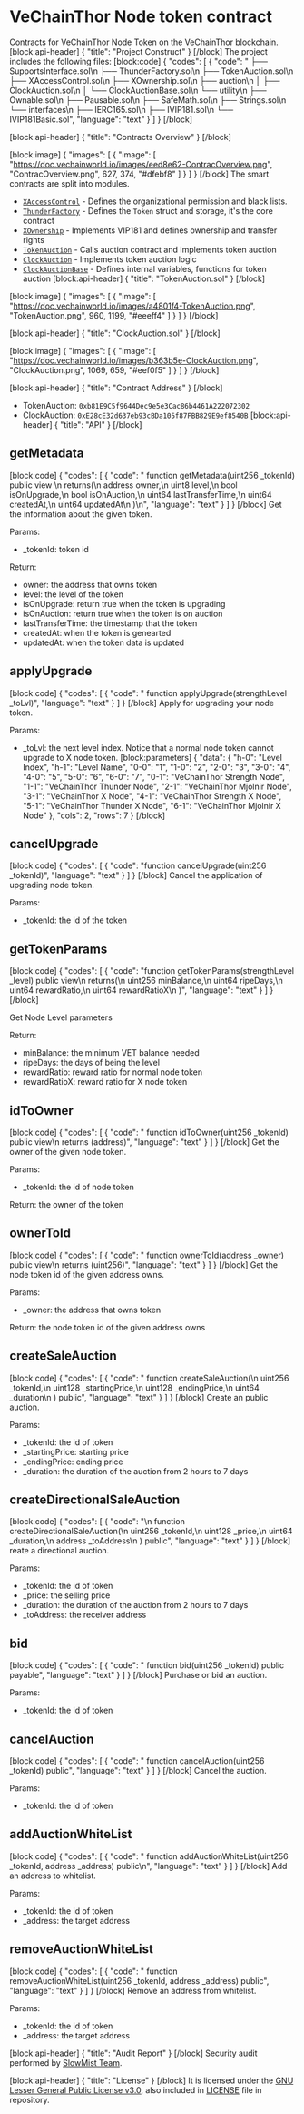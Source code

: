 # VeChainThor Node token contract
Contracts for VeChainThor Node Token on the VeChainThor blockchain.
[block:api-header]
{
  "title": "Project Construct"
}
[/block]
The project includes the following files:
[block:code]
{
  "codes": [
    {
      "code": "   ├── SupportsInterface.sol\n    ├── ThunderFactory.sol\n    ├── TokenAuction.sol\n    ├── XAccessControl.sol\n    ├── XOwnership.sol\n    ├── auction\n    │       ├── ClockAuction.sol\n    │       └── ClockAuctionBase.sol\n    └── utility\n            ├── Ownable.sol\n            ├── Pausable.sol\n            ├── SafeMath.sol\n            ├── Strings.sol\n            └── interfaces\n                    ├── IERC165.sol\n                    ├── IVIP181.sol\n                    └── IVIP181Basic.sol",
      "language": "text"
    }
  ]
}
[/block]

[block:api-header]
{
  "title": "Contracts Overview"
}
[/block]

[block:image]
{
  "images": [
    {
      "image": [
        "https://doc.vechainworld.io/images/eed8e62-ContracOverview.png",
        "ContracOverview.png",
        627,
        374,
        "#dfebf8"
      ]
    }
  ]
}
[/block]
The smart contracts are split into modules.

* [`XAccessControl`](https://github.com/vechain/ThorNode-contracts/blob/master/contracts/XAccessControl.sol) - Defines the organizational permission and black lists.
* [`ThunderFactory`](https://github.com/vechain/ThorNode-contracts/blob/master/contracts/ThunderFactory.sol) - Defines the `Token` struct and storage, it's the core contract
* [`XOwnership`](https://github.com/vechain/ThorNode-contracts/blob/master/contracts/XOwnership.sol) - Implements VIP181 and defines ownership and transfer rights
* [`TokenAuction`](https://github.com/vechain/ThorNode-contracts/blob/master/contracts/TokenAuction.sol) - Calls auction contract and Implements token auction
* [`ClockAuction`](https://github.com/vechain/ThorNode-contracts/blob/master/contracts/auction/ClockAuction.sol) - Implements token auction logic
* [`ClockAuctionBase`](https://github.com/vechain/ThorNode-contracts/blob/master/contracts/auction/ClockAuction.sol) - Defines internal variables, functions for token auction
[block:api-header]
{
  "title": "TokenAuction.sol"
}
[/block]

[block:image]
{
  "images": [
    {
      "image": [
        "https://doc.vechainworld.io/images/a4801f4-TokenAuction.png",
        "TokenAuction.png",
        960,
        1199,
        "#eeeff4"
      ]
    }
  ]
}
[/block]

[block:api-header]
{
  "title": "ClockAuction.sol"
}
[/block]

[block:image]
{
  "images": [
    {
      "image": [
        "https://doc.vechainworld.io/images/b363b5e-ClockAuction.png",
        "ClockAuction.png",
        1069,
        659,
        "#eef0f5"
      ]
    }
  ]
}
[/block]

[block:api-header]
{
  "title": "Contract Address"
}
[/block]
+ TokenAuction: `0xb81E9C5f9644Dec9e5e3Cac86b4461A222072302`
+ ClockAuction: `0xE28cE32d637eb93cBDa105f87FBB829E9ef8540B`
[block:api-header]
{
  "title": "API"
}
[/block]
## getMetadata
[block:code]
{
  "codes": [
    {
      "code": " function getMetadata(uint256 _tokenId) public view \n                returns(\n                        address owner,\n                        uint8 level,\n                        bool isOnUpgrade,\n                        bool isOnAuction,\n                        uint64 lastTransferTime,\n                        uint64 createdAt,\n                        uint64 updatedAt\n                )\n",
      "language": "text"
    }
  ]
}
[/block]
Get the information about the given token.

Params:

+ _tokenId: token id

Return:

+ owner: the address that owns token
+ level: the level of the token
+ isOnUpgrade: return true when the token is upgrading
+ isOnAuction: return true when the token is on auction
+ lastTransferTime: the timestamp that the token 
+ createdAt: when the token is genearted
+ updatedAt: when the token data is updated


## applyUpgrade
[block:code]
{
  "codes": [
    {
      "code": "   function applyUpgrade(strengthLevel _toLvl)",
      "language": "text"
    }
  ]
}
[/block]
Apply for upgrading your node token.

Params:

+ _toLvl: the next level index. Notice that a normal node token cannot upgrade to X node token.
[block:parameters]
{
  "data": {
    "h-0": "Level Index",
    "h-1": "Level Name",
    "0-0": "1",
    "1-0": "2",
    "2-0": "3",
    "3-0": "4",
    "4-0": "5",
    "5-0": "6",
    "6-0": "7",
    "0-1": "VeChainThor Strength Node",
    "1-1": "VeChainThor Thunder Node",
    "2-1": "VeChainThor Mjolnir Node",
    "3-1": "VeChainThor X Node",
    "4-1": "VeChainThor Strength X Node",
    "5-1": "VeChainThor Thunder X Node",
    "6-1": "VeChainThor Mjolnir X Node"
  },
  "cols": 2,
  "rows": 7
}
[/block]
## cancelUpgrade
[block:code]
{
  "codes": [
    {
      "code": "function cancelUpgrade(uint256 _tokenId)",
      "language": "text"
    }
  ]
}
[/block]
Cancel the application of upgrading node token.

Params:

+ _tokenId: the id of the token

## getTokenParams
[block:code]
{
  "codes": [
    {
      "code": "function getTokenParams(strengthLevel _level) public view\n            returns(\n                    uint256 minBalance,\n                    uint64 ripeDays,\n                    uint64 rewardRatio,\n                    uint64 rewardRatioX\n            )",
      "language": "text"
    }
  ]
}
[/block]

Get Node Level parameters

Return:

+ minBalance: the minimum VET balance needed
+ ripeDays: the days of being the level
+ rewardRatio: reward ratio for normal node token
+ rewardRatioX: reward ratio for X node token


## idToOwner
[block:code]
{
  "codes": [
    {
      "code": "    function idToOwner(uint256 _tokenId) public view\n            returns (address)",
      "language": "text"
    }
  ]
}
[/block]
Get the owner of the given node token.

Params:

+ _tokenId: the id of node token

Return: the owner of the token


## ownerToId
[block:code]
{
  "codes": [
    {
      "code": "    function ownerToId(address _owner) public view\n            returns (uint256)",
      "language": "text"
    }
  ]
}
[/block]
Get the node token id of the given address owns.

Params:

+ _owner: the address that owns token

Return: the node token id of the given address owns


## createSaleAuction
[block:code]
{
  "codes": [
    {
      "code": "        function createSaleAuction(\n                uint256 _tokenId,\n                uint128 _startingPrice,\n                uint128 _endingPrice,\n                uint64 _duration\n        ) public",
      "language": "text"
    }
  ]
}
[/block]
Create an public auction.

Params:

+ _tokenId: the id of token
+ _startingPrice: starting price
+ _endingPrice: ending price
+ _duration: the duration of the auction from 2 hours to 7 days

## createDirectionalSaleAuction
[block:code]
{
  "codes": [
    {
      "code": "\n        function createDirectionalSaleAuction(\n                uint256 _tokenId,\n                uint128 _price,\n                uint64 _duration,\n                address _toAddress\n        ) public",
      "language": "text"
    }
  ]
}
[/block]
reate a directional auction.

Params:

+ _tokenId: the id of token
+ _price: the selling price
+ _duration: the duration of the auction from 2 hours to 7 days
+ _toAddress: the receiver address
  

## bid
[block:code]
{
  "codes": [
    {
      "code": "    function bid(uint256 _tokenId) public payable",
      "language": "text"
    }
  ]
}
[/block]
Purchase or bid an auction.

Params:

+ _tokenId: the id of token


## cancelAuction
[block:code]
{
  "codes": [
    {
      "code": " function cancelAuction(uint256 _tokenId) public",
      "language": "text"
    }
  ]
}
[/block]
Cancel the auction.

Params:

+ _tokenId: the id of token


## addAuctionWhiteList
[block:code]
{
  "codes": [
    {
      "code": "     function addAuctionWhiteList(uint256 _tokenId, address _address) public\n",
      "language": "text"
    }
  ]
}
[/block]
Add an address to whitelist.

Params:

+ _tokenId: the id of token
+ _address: the target address

## removeAuctionWhiteList
[block:code]
{
  "codes": [
    {
      "code": " function removeAuctionWhiteList(uint256 _tokenId, address _address) public",
      "language": "text"
    }
  ]
}
[/block]
Remove an address from whitelist.

Params:

+ _tokenId: the id of token
+ _address: the target address

[block:api-header]
{
  "title": "Audit Report"
}
[/block]
Security audit performed by [SlowMist Team](https://github.com/slowmist/Knowledge-Base/tree/master/open-report/VeChainThorNodeToken-Smart-Contract-Security-Audit-Report.md).

[block:api-header]
{
  "title": "License"
}
[/block]
It is licensed under the [GNU Lesser General Public License v3.0](https://www.gnu.org/licenses/lgpl-3.0.html), also included in [LICENSE](https://github.com/vechain/ThorNode-contracts/blob/master/LICENSE) file in repository.